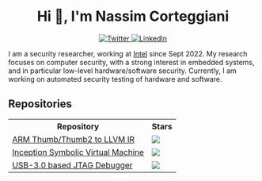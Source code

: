 
<!--
**Bounti/Bounti** is a ✨ _special_ ✨ repository because its `README.md` (this file) appears on your GitHub profile.

Here are some ideas to get you started:

- 🔭 I’m currently working on ...
- 🌱 I’m currently learning ...
- 👯 I’m looking to collaborate on ...
- 🤔 I’m looking for help with ...
- 💬 Ask me about ...
- 📫 How to reach me: ...
- 😄 Pronouns: ...
- ⚡ Fun fact: ...
-->

<h1 align="center">
    <br>Hi 👋, I'm Nassim Corteggiani</br>
</h1>

<p align="center">
  <a href="https://twitter.com/bountiiiiii">
    <img src="https://img.shields.io/badge/-@bountiiiiii-1ca0f1?style=flat-square&labelColor=1ca0f1&logo=twitter&logoColor=white&link=https://twitter.com/bountiiiiii" alt="Twitter">
  </a>
  <a href="https://fr.linkedin.com/in/nassim-corteggiani-8b779897">
    <img src="https://img.shields.io/badge/-NassimCorteggiani-blue?style=flat-square&logo=Linkedin&logoColor=white&link=https://www.linkedin.com/in/nassim-corteggiani-8b779897" alt="LinkedIn">
  </a>
</p>

I am a security researcher, working at [Intel](https://www.intel.fr/content/www/fr/fr/homepage.html) since Sept 2022.
My research focuses on computer security, with a strong interest in embedded systems, and in particular low-level hardware/software security.
Currently, I am working on automated security testing of hardware and software.

## Repositories

<table>
  <tbody>
    <tr>
        <th align="center">Repository</th>
        <th align="center">Stars</th>
    </tr>
    <tr>
        <td>
            <a href="https://github.com/Inception-framework/translator">ARM Thumb/Thumb2 to LLVM IR</a>
        </td>
        <td>
            <img src="https://img.shields.io/github/stars/inception-framework/translator?style=social"/>
        </td>
    </tr>
    <tr>
        <td>
            <a href="https://github.com/Inception-framework/analyzer">Inception Symbolic Virtual Machine</a>
        </td>
        <td>
            <img src="https://img.shields.io/github/stars/inception-framework/analyzer?style=social"/>
        </td>
    </tr>
    <tr>
        <td>
            <a href="https://github.com/Inception-framework/debugger">USB-3.0 based JTAG Debugger</a>
        </td>
        <td>
            <img src="https://img.shields.io/github/stars/inception-framework/debugger?style=social"/>
        </td>
    </tr>
  </tbody>
</table>
